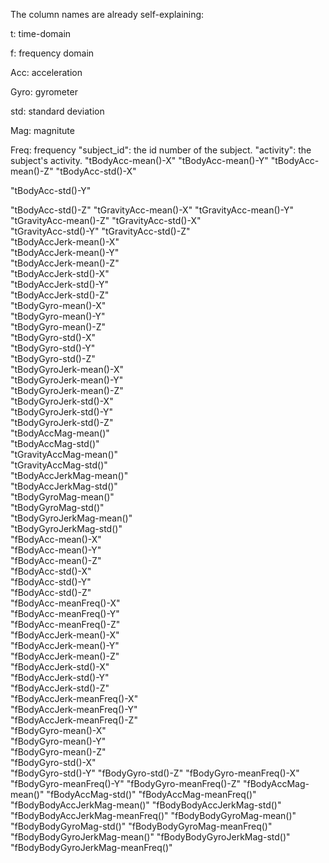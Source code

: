 The column names are already self-explaining:

t: time-domain

f: frequency domain

Acc: acceleration

Gyro: gyrometer

std: standard deviation

Mag: magnitute

Freq: frequency
"subject_id": the id number of the subject.
"activity": the subject's activity.
"tBodyAcc-mean()-X"
"tBodyAcc-mean()-Y"
"tBodyAcc-mean()-Z"
"tBodyAcc-std()-X"

"tBodyAcc-std()-Y"

"tBodyAcc-std()-Z"
"tGravityAcc-mean()-X"
"tGravityAcc-mean()-Y"
"tGravityAcc-mean()-Z"
"tGravityAcc-std()-X"            
"tGravityAcc-std()-Y"
"tGravityAcc-std()-Z"            
"tBodyAccJerk-mean()-X"          
"tBodyAccJerk-mean()-Y"     
"tBodyAccJerk-mean()-Z"          
"tBodyAccJerk-std()-X"           
"tBodyAccJerk-std()-Y"    
"tBodyAccJerk-std()-Z"      
"tBodyGyro-mean()-X"             
"tBodyGyro-mean()-Y"            
"tBodyGyro-mean()-Z"             
"tBodyGyro-std()-X"              
"tBodyGyro-std()-Y"              
"tBodyGyro-std()-Z"              
"tBodyGyroJerk-mean()-X"         
"tBodyGyroJerk-mean()-Y"         
"tBodyGyroJerk-mean()-Z"         
"tBodyGyroJerk-std()-X"          
"tBodyGyroJerk-std()-Y"          
"tBodyGyroJerk-std()-Z"         
"tBodyAccMag-mean()"             
"tBodyAccMag-std()"             
"tGravityAccMag-mean()"          
"tGravityAccMag-std()"           
"tBodyAccJerkMag-mean()"        
"tBodyAccJerkMag-std()"          
"tBodyGyroMag-mean()"            
"tBodyGyroMag-std()"            
"tBodyGyroJerkMag-mean()"        
"tBodyGyroJerkMag-std()"         
"fBodyAcc-mean()-X"           
"fBodyAcc-mean()-Y"            
"fBodyAcc-mean()-Z"              
"fBodyAcc-std()-X"             
"fBodyAcc-std()-Y"             
"fBodyAcc-std()-Z"               
"fBodyAcc-meanFreq()-X"        
"fBodyAcc-meanFreq()-Y"          
"fBodyAcc-meanFreq()-Z"          
"fBodyAccJerk-mean()-X"        
"fBodyAccJerk-mean()-Y"          
"fBodyAccJerk-mean()-Z"          
"fBodyAccJerk-std()-X"        
"fBodyAccJerk-std()-Y"          
"fBodyAccJerk-std()-Z"           
"fBodyAccJerk-meanFreq()-X"   
"fBodyAccJerk-meanFreq()-Y"     
"fBodyAccJerk-meanFreq()-Z"      
"fBodyGyro-mean()-X"          
"fBodyGyro-mean()-Y"            
"fBodyGyro-mean()-Z"             
"fBodyGyro-std()-X"           
"fBodyGyro-std()-Y"
"fBodyGyro-std()-Z"
"fBodyGyro-meanFreq()-X"
"fBodyGyro-meanFreq()-Y"
"fBodyGyro-meanFreq()-Z"
"fBodyAccMag-mean()"
"fBodyAccMag-std()"
"fBodyAccMag-meanFreq()"
"fBodyBodyAccJerkMag-mean()"
"fBodyBodyAccJerkMag-std()"
"fBodyBodyAccJerkMag-meanFreq()"
"fBodyBodyGyroMag-mean()"
"fBodyBodyGyroMag-std()"
"fBodyBodyGyroMag-meanFreq()"
"fBodyBodyGyroJerkMag-mean()"
"fBodyBodyGyroJerkMag-std()"
"fBodyBodyGyroJerkMag-meanFreq()"
